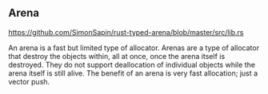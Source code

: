 ## Arena

https://github.com/SimonSapin/rust-typed-arena/blob/master/src/lib.rs


An arena is a fast but limited type of allocator. Arenas are a type of allocator that destroy the objects within, all at once, once the arena itself is destroyed. They do not support deallocation of individual objects while the arena itself is still alive. The benefit of an arena is very fast allocation; just a vector push.

